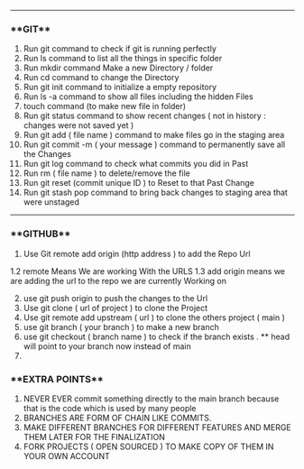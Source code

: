 --------------------------------------------------------
<h3>**GIT**</h3>

1. Run git command to check if git is running perfectly 
2. Run ls command to list all the things in specific folder 
3. Run mkdir command Make a new Directory / folder
4. Run cd command to change the Directory 
5. Run git init command to initialize a empty repository 
6. Run ls -a command to show all files including the hidden Files 
7. touch command (to make new file in folder)
8. Run git status command to show recent changes ( not in history : changes were not saved yet )
9. Run git add ( file name ) command to make files go in the staging area
10. Run git commit -m ( your message ) command to permanently save all the Changes 
11. Run git log command to check what commits you did in Past 
12. Run rm ( file name ) to delete/remove the file 
13. Run git reset (commit unique ID ) to Reset to that Past Change
14. Run git stash pop command to bring back changes to staging area that were unstaged 

--------------------------------------------------------

<h3>**GITHUB**</h3>

1. Use Git remote add origin (http address ) to add the Repo Url 

1.2 remote Means We are working With the URLS
1.3 add origin means we are adding the url to the repo we are currently Working on 

2. use git push origin to push the changes to the Url 
3. Use git clone ( url of project ) to clone the Project 
4. Use git remote add upstream ( url ) to clone the others project ( main )
5. use git branch ( your branch ) to make a new branch 
6. use git checkout ( branch name ) to check if the branch exists .
** head will point to your branch now instead of main 
7.

<h3>**EXTRA POINTS**</h3>


1. NEVER EVER commit something directly to the main branch because that is the code which is used by many people 
2. BRANCHES ARE FORM OF CHAIN LIKE COMMITS. 
3. MAKE DIFFERENT BRANCHES FOR DIFFERENT FEATURES AND MERGE
THEM LATER FOR THE FINALIZATION 
4. FORK PROJECTS ( OPEN SOURCED ) TO MAKE COPY OF 
THEM IN YOUR OWN ACCOUNT 